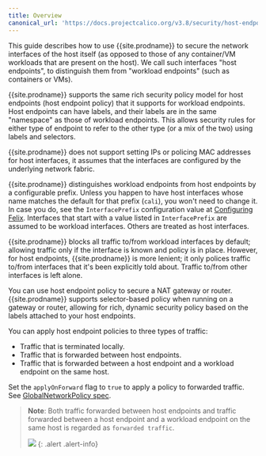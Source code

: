 ```yaml
---
title: Overview
canonical_url: 'https://docs.projectcalico.org/v3.8/security/host-endpoints/overview'
---
```


This guide describes how to use {{site.prodname}} to secure the network interfaces
of the host itself (as opposed to those of any container/VM workloads
that are present on the host). We call such interfaces "host endpoints",
to distinguish them from "workload endpoints" (such as containers or VMs).

{{site.prodname}} supports the same rich security policy model for host endpoints (host
endpoint policy) that it supports for workload endpoints. Host endpoints can
have labels, and their labels are in the same "namespace" as those of workload
endpoints. This allows security rules for either type of endpoint to refer to
the other type (or a mix of the two) using labels and selectors.

{{site.prodname}} does not support setting IPs or policing MAC addresses for host
interfaces, it assumes that the interfaces are configured by the
underlying network fabric.

{{site.prodname}} distinguishes workload endpoints from host endpoints by a configurable
prefix.  Unless you happen to have host interfaces whose name matches the
default for that prefix (`cali`), you won't need to change it.  In case you do,
see the `InterfacePrefix` configuration value at [Configuring
Felix]({{site.baseurl}}/{{page.version}}/reference/felix/configuration).
Interfaces that start with a value listed in `InterfacePrefix` are assumed to
be workload interfaces.  Others are treated as host interfaces.

{{site.prodname}} blocks all traffic to/from workload interfaces by default;
allowing traffic only if the interface is known and policy is in place.
However, for host endpoints, {{site.prodname}} is more lenient; it only polices
traffic to/from interfaces that it's been explicitly told about. Traffic
to/from other interfaces is left alone.

You can use host endpoint policy to secure a NAT gateway or router. {{site.prodname}}
supports selector-based policy when running on a gateway or router, allowing for
rich, dynamic security policy based on the labels attached to your host endpoints.

You can apply host endpoint policies to three types of traffic:
- Traffic that is terminated locally.
- Traffic that is forwarded between host endpoints.
- Traffic that is forwarded between a host endpoint and a workload endpoint on the
same host.

Set the `applyOnForward` flag to `true` to apply a policy to forwarded traffic.
See [GlobalNetworkPolicy spec]({{site.baseurl}}/{{page.version}}/reference/calicoctl/resources/globalnetworkpolicy#spec).

> **Note**: Both traffic forwarded between host endpoints and traffic forwarded
> between a host endpoint and a workload endpoint on the same host is regarded as
> `forwarded traffic`.
>
> ![]({{site.baseurl}}/images/bare-metal-packet-flows.svg)
{: .alert .alert-info}
